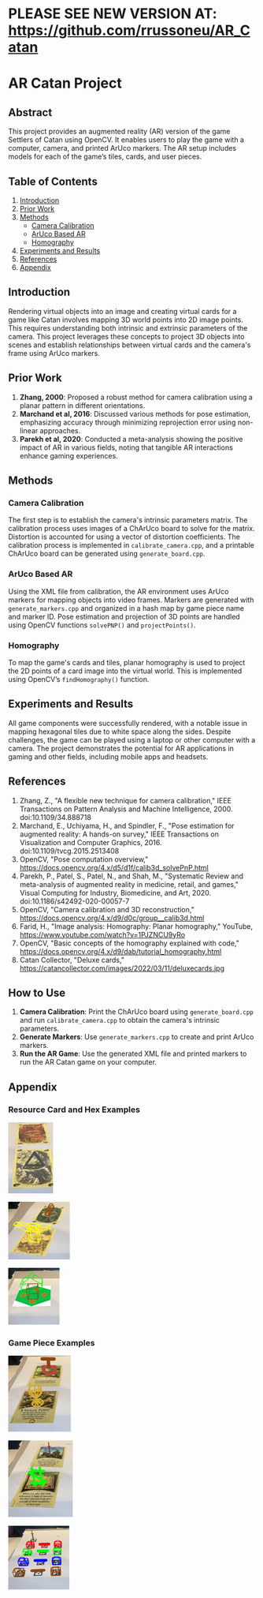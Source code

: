 # PLEASE SEE NEW VERSION AT: https://github.com/rrussoneu/AR_Catan



# AR Catan Project

## Abstract
This project provides an augmented reality (AR) version of the game Settlers of Catan using OpenCV. It enables users to play the game with a computer, camera, and printed ArUco markers. The AR setup includes models for each of the game’s tiles, cards, and user pieces.

## Table of Contents
1. [Introduction](#introduction)
2. [Prior Work](#prior-work)
3. [Methods](#methods)
    - [Camera Calibration](#camera-calibration)
    - [ArUco Based AR](#aruco-based-ar)
    - [Homography](#homography)
4. [Experiments and Results](#experiments-and-results)
5. [References](#references)
6. [Appendix](#appendix)

## Introduction
Rendering virtual objects into an image and creating virtual cards for a game like Catan involves mapping 3D world points into 2D image points. This requires understanding both intrinsic and extrinsic parameters of the camera. This project leverages these concepts to project 3D objects into scenes and establish relationships between virtual cards and the camera's frame using ArUco markers.

## Prior Work
1. **Zhang, 2000**: Proposed a robust method for camera calibration using a planar pattern in different orientations.
2. **Marchand et al, 2016**: Discussed various methods for pose estimation, emphasizing accuracy through minimizing reprojection error using non-linear approaches.
3. **Parekh et al, 2020**: Conducted a meta-analysis showing the positive impact of AR in various fields, noting that tangible AR interactions enhance gaming experiences.

## Methods
### Camera Calibration
The first step is to establish the camera's intrinsic parameters matrix. The calibration process uses images of a ChArUco board to solve for the matrix. Distortion is accounted for using a vector of distortion coefficients. The calibration process is implemented in `calibrate_camera.cpp`, and a printable ChArUco board can be generated using `generate_board.cpp`.

### ArUco Based AR
Using the XML file from calibration, the AR environment uses ArUco markers for mapping objects into video frames. Markers are generated with `generate_markers.cpp` and organized in a hash map by game piece name and marker ID. Pose estimation and projection of 3D points are handled using OpenCV functions `solvePNP()` and `projectPoints()`.

### Homography
To map the game's cards and tiles, planar homography is used to project the 2D points of a card image into the virtual world. This is implemented using OpenCV’s `findHomography()` function.

## Experiments and Results
All game components were successfully rendered, with a notable issue in mapping hexagonal tiles due to white space along the sides. Despite challenges, the game can be played using a laptop or other computer with a camera. The project demonstrates the potential for AR applications in gaming and other fields, including mobile apps and headsets.

## References
1. Zhang, Z., "A flexible new technique for camera calibration," IEEE Transactions on Pattern Analysis and Machine Intelligence, 2000. doi:10.1109/34.888718
2. Marchand, E., Uchiyama, H., and Spindler, F., "Pose estimation for augmented reality: A hands-on survey," IEEE Transactions on Visualization and Computer Graphics, 2016. doi:10.1109/tvcg.2015.2513408
3. OpenCV, "Pose computation overview," https://docs.opencv.org/4.x/d5/d1f/calib3d_solvePnP.html
4. Parekh, P., Patel, S., Patel, N., and Shah, M., "Systematic Review and meta-analysis of augmented reality in medicine, retail, and games," Visual Computing for Industry, Biomedicine, and Art, 2020. doi:10.1186/s42492-020-00057-7
5. OpenCV, "Camera calibration and 3D reconstruction," https://docs.opencv.org/4.x/d9/d0c/group__calib3d.html
6. Farid, H., "Image analysis: Homography: Planar homography," YouTube, https://www.youtube.com/watch?v=1PJZNCU9yRo
7. OpenCV, "Basic concepts of the homography explained with code," https://docs.opencv.org/4.x/d9/dab/tutorial_homography.html
8. Catan Collector, "Deluxe cards," https://catancollector.com/images/2022/03/11/deluxecards.jpg

## How to Use
1. **Camera Calibration**: Print the ChArUco board using `generate_board.cpp` and run `calibrate_camera.cpp` to obtain the camera's intrinsic parameters.
2. **Generate Markers**: Use `generate_markers.cpp` to create and print ArUco markers.
3. **Run the AR Game**: Use the generated XML file and printed markers to run the AR Catan game on your computer.

## Appendix

### Resource Card and Hex Examples
![Brick and Ore Resources](appendix_images/brickore.png)

![Wheat and Wood Resources](appendix_images/wheatwoodres.png)

![Wood Hex](appendix_images/woodhex.png)

### Game Piece Examples
![Road Building and Victory Point](appendix_images/rbvp.png)

![Knight and Monopoly](appendix_images/knightmonopoly.png)

![Pieces](appendix_images/pieces.png)
